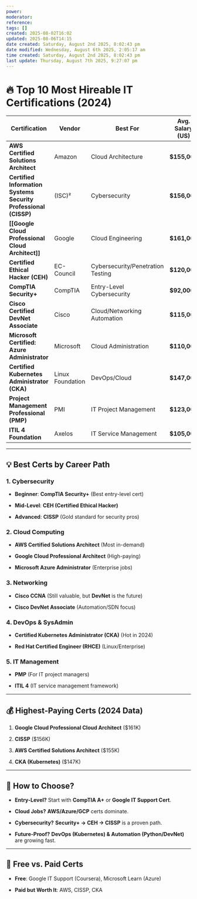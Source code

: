 ```yaml
---
power: 
moderator: 
reference: 
tags: []
created: 2025-08-02T16:02
updated: 2025-08-06T14:15
date created: Saturday, August 2nd 2025, 8:02:43 pm
date modified: Wednesday, August 6th 2025, 2:05:17 am
time created: Saturday, August 2nd 2025, 8:02:43 pm
last update: Thursday, August 7th 2025, 9:27:07 pm
---
```

# **🔥 Top 10 Most Hireable IT Certifications (2024)**

| **Certification**                                               | **Vendor**       | **Best For**                      | **Avg. Salary (US)** |
| --------------------------------------------------------------- | ---------------- | --------------------------------- | -------------------- |
| **AWS Certified Solutions Architect**                           | Amazon           | Cloud Architecture                | **$155,000**         |
| **Certified Information Systems Security Professional (CISSP)** | (ISC)²           | Cybersecurity                     | **$156,000**         |
| **[[Google Cloud Professional Cloud Architect]]**               | Google           | Cloud Engineering                 | **$161,000**         |
| **Certified Ethical Hacker (CEH)**                              | EC-Council       | Cybersecurity/Penetration Testing | **$120,000**         |
| **CompTIA Security+**                                           | CompTIA          | Entry-Level Cybersecurity         | **$92,000**          |
| **Cisco Certified DevNet Associate**                            | Cisco            | Cloud/Networking Automation       | **$115,000**         |
| **Microsoft Certified: Azure Administrator**                    | Microsoft        | Cloud Administration              | **$110,000**         |
| **Certified Kubernetes Administrator (CKA)**                    | Linux Foundation | DevOps/Cloud                      | **$147,000**         |
| **Project Management Professional (PMP)**                       | PMI              | IT Project Management             | **$123,000**         |
| **ITIL 4 Foundation**                                           | Axelos           | IT Service Management             | **$105,000**         |

---

## **💡 Best Certs by Career Path**

### **1. Cybersecurity**

- **Beginner**: **CompTIA Security+** (Best entry-level cert)
    
- **Mid-Level**: **CEH (Certified Ethical Hacker)**
    
- **Advanced**: **CISSP** (Gold standard for security pros)
    

### **2. Cloud Computing**

- **AWS Certified Solutions Architect** (Most in-demand)
    
- **Google Cloud Professional Architect** (High-paying)
    
- **Microsoft Azure Administrator** (Enterprise jobs)
    

### **3. Networking**

- **Cisco CCNA** (Still valuable, but **DevNet** is the future)
    
- **Cisco DevNet Associate** (Automation/SDN focus)
    

### **4. DevOps & SysAdmin**

- **Certified Kubernetes Administrator (CKA)** (Hot in 2024)
    
- **Red Hat Certified Engineer (RHCE)** (Linux/Enterprise)
    

### **5. IT Management**

- **PMP** (For IT project managers)
    
- **ITIL 4** (IT service management framework)
    

---

## **💰 Highest-Paying Certs (2024 Data)**

1. **Google Cloud Professional Cloud Architect** ($161K)
    
2. **CISSP** ($156K)
    
3. **AWS Certified Solutions Architect** ($155K)
    
4. **CKA (Kubernetes)** ($147K)
    

---

## **🎯 How to Choose?**

- **Entry-Level?** Start with **CompTIA A+** or **Google IT Support Cert**.
    
- **Cloud Jobs?** **AWS/Azure/GCP** certs dominate.
    
- **Cybersecurity?** **Security+ → CEH → CISSP** is a proven path.
    
- **Future-Proof?** **DevOps (Kubernetes) & Automation (Python/DevNet)** are growing fast.
    

---

## **📌 Free vs. Paid Certs**

- **Free**: Google IT Support (Coursera), Microsoft Learn (Azure)
    
- **Paid but Worth It**: AWS, CISSP, CKA